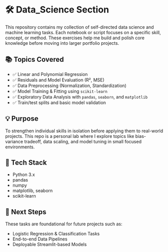 # 🛠️ Data_Science Section

This repository contains my collection of self-directed data science and machine learning tasks. Each notebook or script focuses on a specific skill, concept, or method. These exercises help me build and polish core knowledge before moving into larger portfolio projects.

## 📚 Topics Covered

- ✅ Linear and Polynomial Regression
- ✅ Residuals and Model Evaluation (R², MSE)
- ✅ Data Preprocessing (Normalization, Standardization)
- ✅ Model Training & Fitting using `scikit-learn`
- ✅ Exploratory Data Analysis with `pandas`, `seaborn`, and `matplotlib`
- ✅ Train/test splits and basic model validation

## 💡 Purpose

To strengthen individual skills in isolation before applying them to real-world projects. This repo is a personal lab where I explore topics like bias-variance tradeoff, data scaling, and model tuning in small focused environments.

## 🧰 Tech Stack

- Python 3.x
- pandas
- numpy
- matplotlib, seaborn
- scikit-learn

## 🚀 Next Steps

These tasks are foundational for future projects such as:
- Logistic Regression & Classification Tasks
- End-to-end Data Pipelines
- Deployable Streamlit-based Models